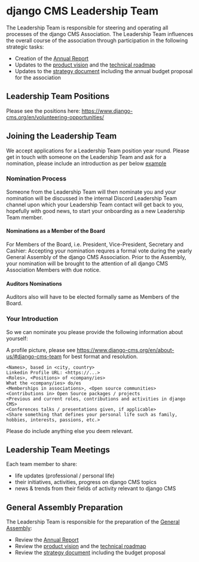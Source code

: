 # django CMS Leadership Team

The Leadership Team is responsible for steering and operating all processes of the django CMS Association. The Leadership Team influences the overall course of the association through participation in the following strategic tasks:

- Creation of the [Annual Report](https://report.django-cms.org)
- Updates to the [product vision](https://www.django-cms.org/en/product-vision/) and the [technical roadmap](https://www.django-cms.org/en/roadmap/)
- Updates to the [strategy document](https://strategy.django-cms.org) including the annual budget proposal for the association


## Leadership Team Positions

Please see the positions here: https://www.django-cms.org/en/volunteering-opportunities/

## Joining the Leadership Team

We accept applications for a Leadership Team position year round. Please get in touch with someone on the Leadership Team and ask for a nomination, please include an introduction as per below [example](#your-introduction)

### Nomination Process

Someone from the Leadership Team will then nominate you and your nomination will be discussed in the internal Discord Leadership Team channel upon which your Leadership Team contact will get back to you, hopefully with good news, to start your onboarding as a new Leadership Team member.

#### Nominations as a Member of the Board

For Members of the Board, i.e. President, Vice-President, Secretary and Cashier: Accepting your nomination requres a formal vote during the yearly General Assembly of the django CMS Association. Prior to the Assembly, your nomination will be brought to the attention of all django CMS Association Members with due notice.

#### Auditors Nominations

Auditors also will have to be elected formally same as Members of the Board.

### Your Introduction

So we can nominate you please provide the following information about yourself:

A profile picture, please see https://www.django-cms.org/en/about-us/#django-cms-team for best format and resolution.

```
<Names>, based in <city, country>
Linkedin Profile URL: <https://...>
<Roles>, <Positions> of <company/ies>
What the <company/ies> do/es
<Memberships in associations>, <Open source communities>
<Contributions in> Open Source packages / projects
<Previous and current roles, contributions and activities in django CMS>
<Conferences talks / presentations given, if applicable>
<Share something that defines your personal life such as family, hobbies, interests, passions, etc.>
```

Please do include anything else you deem relevant.

## Leadership Team Meetings

Each team member to share:
- life updates (professional / personal life)
- their initiatives, activities, progress on django CMS topics
- news & trends from their fields of activity relevant to django CMS

## General Assembly Preparation

The Leadership Team is responsible for the preparation of the [General Assembly](/association/general-assembly.md):

- Review the [Annual Report](https://report.django-cms.org)
- Review the [product vision](https://www.django-cms.org/en/product-vision/) and the [technical roadmap](https://www.django-cms.org/en/roadmap/)
- Review the [strategy document](https://strategy.django-cms.org) including the budget proposal